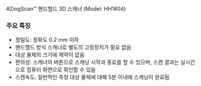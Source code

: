 #ZingScan™ 핸드헬드 3D 스캐너 (Model: HH1604)


### 주요 특징
* 정밀도: 정확도 0.2 mm 이하
* 핸드헬드 방식 스캐너로 별도의 고정장치가 필요 없음
* 대상 물체의 크기에 제약이 없음
* 편의성: 스캐너의 버튼으로 스캐닝 시작과 종료를 할 수 있으며, 스캔 결과는 실시간으로 컴퓨터 화면으로 확인할 수 있음
* 스캔속도: 일반적인 측정 대상 물체에 대해 5분 이내에 스캐닝이 완료됨
